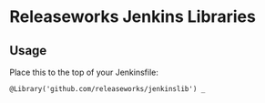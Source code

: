 # Releaseworks Jenkins Libraries
## Usage
Place this to the top of your Jenkinsfile:
```
@Library('github.com/releaseworks/jenkinslib') _
```
